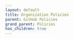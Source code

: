 ```yaml
---
layout: default
title: Organization Policies
parent: GitHub Policies
grand_parent: Policies
has_children: true
---
```

